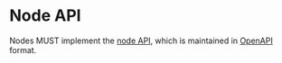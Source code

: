 # Node API

Nodes MUST implement the [node API](node-api.oai.yml),
which is maintained in [OpenAPI](https://www.openapis.org) format.
